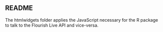 ## README

The htmlwidgets folder applies the JavaScript necessary for the R package to talk to the Flourish Live API and vice-versa.